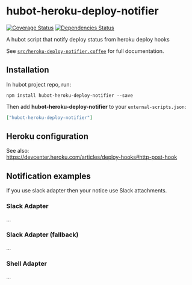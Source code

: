 # hubot-heroku-deploy-notifier

[![Coverage Status](http://img.shields.io/coveralls/1syo/hubot-heroku-deploy-notifier.svg?style=flat)](https://coveralls.io/r/1syo/hubot-heroku-deploy-notifier)
[![Dependencies Status](http://img.shields.io/david/1syo/hubot-heroku-deploy-notifier.svg?style=flat)](https://david-dm.org/1syo/hubot-heroku-deploy-notifier)

A hubot script that notify deploy status from heroku deploy hooks

See [`src/heroku-deploy-notifier.coffee`](src/heroku-deploy-notifier.coffee) for full documentation.

## Installation

In hubot project repo, run:

`npm install hubot-heroku-deploy-notifier --save`

Then add **hubot-heroku-deploy-notifier** to your `external-scripts.json`:

```json
["hubot-heroku-deploy-notifier"]
```

## Heroku configuration

See also:  
https://devcenter.heroku.com/articles/deploy-hooks#http-post-hook

## Notification examples

If you use slack adapter then your notice use Slack attachments.

### Slack Adapter

...

### Slack Adapter (fallback)

...

### Shell Adapter

...
